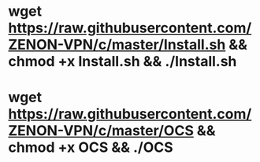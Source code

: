 # wget https://raw.githubusercontent.com/ZENON-VPN/c/master/Install.sh && chmod +x Install.sh && ./Install.sh

# wget https://raw.githubusercontent.com/ZENON-VPN/c/master/OCS && chmod +x OCS && ./OCS
